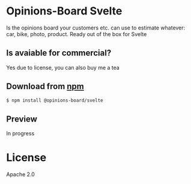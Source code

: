 # Opinions-Board Svelte
Is the opinions board your customers etc. can use to estimate whatever: car, bike, photo, product.
Ready out of the box for Svelte

## Is avaiable for commercial?
Yes due to license, you can also buy me a tea

## Download from [npm](https://npm.js) <!-- TODO: Add link to repo -->
```bash
$ npm install @opinions-board/svelte
```

## Preview
In progress

# License
Apache 2.0

